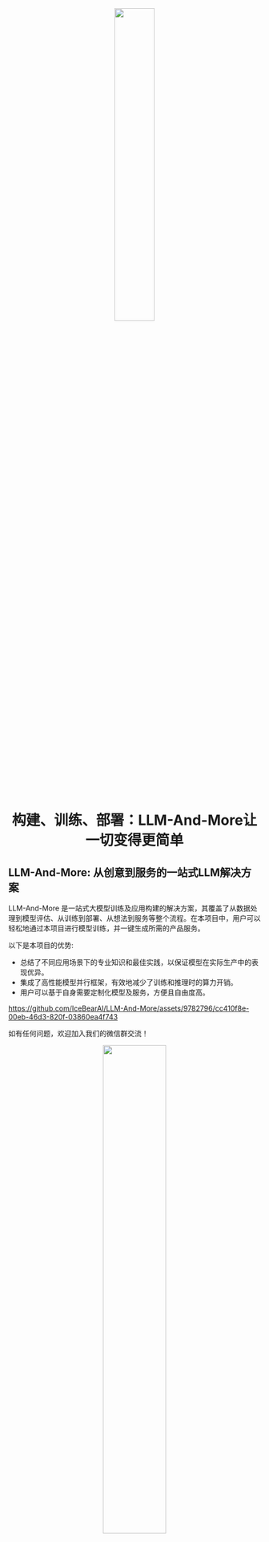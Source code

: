 <div align=center><img src=docs/figure/logo.png width=40% /></div>


<div align=center><h1><b>构建、训练、部署：LLM-And-More让一切变得更简单</b></h1></div>


<!-- \[ [English](README.md) | 中文 \]-->

## LLM-And-More: 从创意到服务的一站式LLM解决方案

LLM-And-More 是一站式大模型训练及应用构建的解决方案，其覆盖了从数据处理到模型评估、从训练到部署、从想法到服务等整个流程。在本项目中，用户可以轻松地通过本项目进行模型训练，并一键生成所需的产品服务。

以下是本项目的优势:
 - 总结了不同应用场景下的专业知识和最佳实践，以保证模型在实际生产中的表现优异。
 - 集成了高性能模型并行框架，有效地减少了训练和推理时的算力开销。
 - 用户可以基于自身需要定制化模型及服务，方便且自由度高。

https://github.com/IceBearAI/LLM-And-More/assets/9782796/cc410f8e-00eb-46d3-820f-03860ea4f743

如有任何问题，欢迎加入我们的微信群交流！
<div align=center><img src=docs/figure/wechat.jpg width=50% /></div>

## 目录

- [功能模块](#功能模块)
- [支持场景](#支持场景)
- [适配模型](#适配模型)
- [安装与使用](deployment.md)
- [系统架构设计](sys_architecture.md)

## 功能模块

LLM-And-More致力于为专业开发者和一线业务人员提供专业、易用的LLM应用构建方案。LLM-And-More将LLM应用开发过程分解为以下六个模块：

- [数据模块](#数据模块)
- [训练模块](#训练模块)
- [监控模块](#监控模块)
- [评估模块](#评估模块)
- [部署模块](#部署模块)
- [交互模块](#交互模块)

这些模块涵盖了开发一个LLM产品的所有细节。通过注入专业知识和性能优化组件，全流程协助用户构建符合自身需求的LLM应用。

### 数据模块

数据模块是构建LLM应用的首要步骤，直接影响最终效果。LLM-And-More提供全面的数据标注平台，包括任务管理、分配和自主标注功能。标注完成后，数据自动转换为模型可处理的jsonl格式，并存入本地数据库，以便后续训练和评估模块使用。此外，LLM-And-More还提供了数据质量一键检测，用户可通过检测报告发现标注过程中可能存在的错误，从而提升模型训练的最终效果。

![数据示例](docs/figure/datasets-sample.png)

### 训练模块

为了帮助用户完成LLM应用构建中最关键、最复杂的步骤，即模型训练，LLM-And-More提供了一个即开即用的高性能模型训练框架。该框架使用户无需深入了解深度学习，即可轻松实现最佳实践。在训练模块中，用户可以自由调整基座模型、训练方式、批处理大小、学习率等超参数。如果用户对此不甚了解，LLM-And-More提供智能默认参数，帮助用户选择和调整参数。此外，LLM-And-More还自动为用户提供DeepSpeed多卡多机加速适配，节省训练时间，最大程度利用算力资源。

![微调示例](docs/figure/finetune-add.png)

### 监控模块

在训练过程中，用户可能会面临无法清晰观察模型性能变化的困扰。LLM-And-More提供智能化的模型训练监控模块，实时可视化显示CPU、GPU等核心算力资源的使用情况，并监控模型损失、学习率、训练步数的变化。此外，监控模块会智能提示用户可能存在的模型性能风险，并提供适当的解决方案建议。例如，当系统提示“过拟合风险”时，建议“停止训练，降低学习率或增大数据量”，用户可以据此调整训练策略，避免不必要的算力浪费，更准确地把握模型性能。

![监控示例](docs/figure/finetune-graph.png)

### 评估模块

完成训练后，LLM-And-More提供评估模块，分为两个主要任务：一是评估模型在训练任务上的性能，检验其在特定任务上的表现；二是评估模型在五个通用维度上的能力，包括推理、阅读理解、语言理解、指令遵从和创新。用户可根据评估结果调整训练数据和迭代次数，选择最适合的模型应用于线上系统。

![评估示例](docs/figure/five.png)

### 部署模块(Coming Soon)

### 交互模块(Coming Soon)

## 支持场景

除了简单的提供输入输出训练LLM应用外，我们还提供了丰富的场景支持，可以帮助用户更好的解决在工作生产当中遇到的复杂问题。例如，用户可以基于FAQ场景适配方案，直接构建一个客服，协助完成识别客户意图、解决淘宝店铺自动回复的问题；或是基于RAG场景方案，构建一套企业内部规章制度问答机器人。所有场景均具备独立的六个功能模块，但拥有深度定制的UI和专业Know-How。LLM-And-More支持以下场景：

- [通用场景](#通用场景)
- [FAQ场景](#FAQ场景)
- [RAG场景](#RAG场景)
- [创意写作场景](#创意写作场景)
- [Agent场景](#Agent场景)

### 通用场景

该场景可以接受任意的输入输出，这是最基础的训练场景。在该场景中，我们没有针对数据特征、应用范围等做任何假设，在数据、训练、监控、评估、部署、交互模块中的各项参数均调整至最均衡的水平，并适配了任何场景均有收益的专业Know-How辅助模型训练。总的来说，如果用户不确定应该使用哪个场景，或认为LLM-And-More提供的任何场景均不符合用户的要求，您可以选用该场景来开始您的构建。

### FAQ场景

该场景适用于FAQ客服或FAQ问答机器人。FAQ(Frequently Asked Questions)
即常见问题，通常应用于客服、快速助手、和在线论坛等场景，在这些场景中常见问题往往会反复出现，例如，用户经常以各种不同的表达方式询问发货时间。在FAQ场景中，用户的问题往往被归类，并对于每一类问题有一个统一的回答，例如针对询问发货时间的问题，统一回复“我们将尽快安排发货，请及时查看物流信息”。直接尝试使用大模型生成这些回答往往是事倍功半的，因为没有充分利用数据的特征，很难让大模型回复保持稳定，且常常会发生幻觉现象。为此，我们为FAQ场景设计了涵盖全部六个模块的全流程解决方案，主要引入用户意图识别，让LLM预测用户意图（在上述例子中，“查询物流信息”），而不是直接预测回复（在上述例子中，“我们将尽快安排发货，请及时查看物流信息”）。我们在大量FAQ场景中的实验表明，该解决方案可以提升30%以上的回复准确率，并显著降低模型过拟合风险与幻觉现象。

### RAG场景(Coming Soon)

### 创意写作场景(Coming Soon)

### Agent场景(Coming Soon)

## 适配模型

为了支持更广泛的应用，LLM-And-More支持多种多样的模型，并支持您选择多种不同的训练方式。

| 模型名                                                  | 模型大小                    | 支持的训练方法    |
|------------------------------------------------------|-------------------------|------------|
| [Baichuan2](https://huggingface.co/baichuan-inc)     | 7B/13B                  | 全参数训练/Lora |
| [ChatGLM3](https://huggingface.co/THUDM/chatglm3-6b) | 6B                      | 全参数训练/Lora |
| [LLaMA](https://github.com/facebookresearch/llama)   | 7B/13B/33B/65B          | 全参数训练/Lora |
| [LLaMA-2](https://huggingface.co/meta-llama)         | 7B/13B/70B              | 全参数训练/Lora |
| [Qwen](https://huggingface.co/Qwen)                  | 0.5B/1.8B/4B/7B/14B/72B | 全参数训练/Lora |


### 模型微调

为了实现模型的微调，您可以参考我们的详细指南：[模型微调](docs/model/finetune.md)。

### 模型部署与微调

您可以将模型部署到任意配备GPU的节点上，无论是私有的K8s集群、Docker集群，还是云服务商提供的K8s集群，均能轻松完成对接。


## 安装及使用

- 克隆项目: `git clone https://github.com/IceBearAI/aigc.git`
- 进入项目: `cd aigc-server`

该系统依赖**Docker**需要安装此服务

推理或训练节点只需要安装**Docker**和**Nvidia-Docker**
即可。[NVIDIA Container Toolkit](https://github.com/NVIDIA/nvidia-container-toolkit)

### 本地开发

[golang](https://github.com/golang/go)版本请安装go1.21以上版本

- 安装依赖包: `go mod tidy`
- 本地启动: `make run`
- build成x86 Linux可执行文件: `make build-linux`
- build成当前电脑可执行文件: `make build`

build完通常会保存在 `$(GOPATH)/bin/` 目录下

### Docker-compose部署

安装docker和docker-compose可以参考官网教程：[Install Docker Engine](https://docs.docker.com/engine/install/)

需要在 当前目录下增加 `.env` 文件来设置相关的环境变量。

执行命令启动全部服务

```
$ docker-compose up
```

如果不需要执行build流程，可以进入到`docker`目录下执行`docker-compose up`即可。或把`docker-compose.yaml`的`build`注释掉。

<p align="center" width="100%">
<img src="https://starchart.cc/IceBearAI/LLM-And-More.svg" alt="Star History" style="width: 100%; display: block; margin: auto;">
</p>